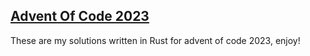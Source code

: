 ## [Advent Of Code 2023](https://adventofcode.com/)
These are my solutions written in Rust for advent of code 2023, enjoy!
